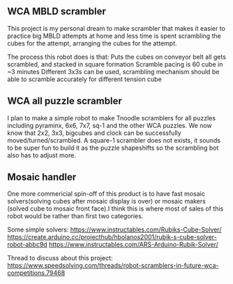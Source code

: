 ## WCA MBLD scrambler
This project is my personal dream to make scrambler that makes it easier to practice big MBLD attempts at home and less time is spent scrambling the cubes for the attempt, arranging the cubes for the attempt.

The process this robot does is that:
Puts the cubes on conveyor belt
all gets scrambled, and stacked in square formation
Scramble pacing is 60 cube in ~3 minutes
Different 3x3s can be used, scrambling mechanism should be able to scramble accurately for different tension cube

## WCA all puzzle scrambler
I plan to make a simple robot to make Tnoodle scramblers for all puzzles including pyraminx, 6x6, 7x7, sq-1 and the other WCA puzzles.
We now know that 2x2, 3x3, bigcubes and clock can be successfully moved/turned/scrambled. A  square-1 scrambler does not exists, it sounds to be super fun to build it as the puzzle shapeshifts so the scrambling bot also has to adjust more.

## Mosaic handler
One more commericial spin-off of this product is to have fast mosaic solvers(solving cubes after mosaic display is over) or mosaic makers (solved cube to mosaic front face).I think this is where most of sales of this robot would be rather than first two categories.

Some simple solvers:
https://www.instructables.com/Rubiks-Cube-Solver/
https://create.arduino.cc/projecthub/hbolanos2001/rubik-s-cube-solver-robot-abbc9d
https://www.instructables.com/ARS-Arduino-Rubik-Solver/

Thread to discuss about this project: https://www.speedsolving.com/threads/robot-scramblers-in-future-wca-competitions.79468


